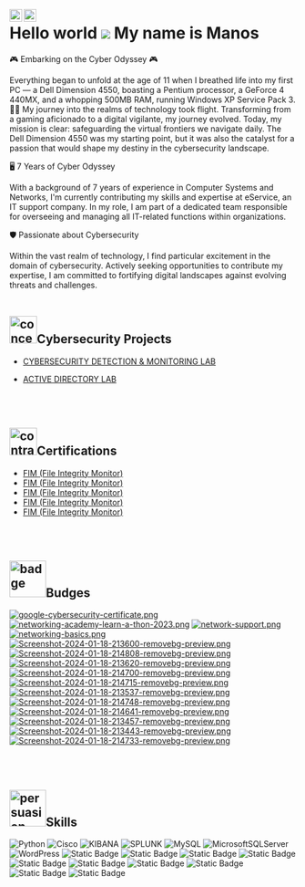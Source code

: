 [<img align="left" alt="JoshMadakor | LinkedIn" width="22px" src="https://cdn.jsdelivr.net/npm/simple-icons@v3/icons/linkedin.svg" />][linkedin]
[<img align="left" alt="JoshMadakor | Instagram" width="22px" src="https://cdn.jsdelivr.net/npm/simple-icons@v3/icons/instagram.svg" />][instagram]

[instagram]: https://www.instagram.com/manolis.atsas
[linkedin]: https://linkedin.com/in/manolis-atsas

Hello world ![](https://user-images.githubusercontent.com/18350557/176309783-0785949b-9127-417c-8b55-ab5a4333674e.gif)
My name is Manos
===============================================================================================================================

🎮 Embarking on the Cyber Odyssey 🎮

Everything began to unfold at the age of 11 when I breathed life into my first PC — a Dell Dimension 4550, boasting a Pentium processor, a GeForce 4 440MX, and a whopping 500MB RAM, running Windows XP Service Pack 3. 🚀🚀 My journey into the realms of technology took flight.
Transforming from a gaming aficionado to a digital vigilante, my journey evolved. Today, my mission is clear: safeguarding the virtual frontiers we navigate daily. The Dell Dimension 4550 was my starting point, but it was also the catalyst for a passion that would shape my destiny in the cybersecurity landscape.

🖥️ 7 Years of Cyber Odyssey

With a background of 7 years of experience in Computer Systems and Networks, I'm currently contributing my skills and expertise at eService, an IT support company. In my role, I am part of a dedicated team responsible for overseeing and managing all IT-related functions within organizations.

🛡️ Passionate about Cybersecurity

Within the vast realm of technology, I find particular excitement in the domain of cybersecurity. Actively seeking opportunities to contribute my expertise, I am committed to fortifying digital landscapes against evolving threats and challenges.
<br/>
<br/>

<h2><img width="48" height="48" src="https://img.icons8.com/color/48/concept.png" alt="concept"/>Cybersecurity Projects</h2>

  - [CYBERSECURITY DETECTION & MONITORING LAB](https://github.com/ManolisCraftedTech/LabProject)
  
  - [ACTIVE DIRECTORY LAB](https://github.com/ManolisCraftedTech/LabProject)

<br/>
<br/>

<h2><img width="48" height="48" src="https://img.icons8.com/fluency/48/contract.png" alt="contract"/>Certifications</h2>
 
 - [FIM (File Integrity Monitor)](https://github.com/joshmadakor1/PowerShell-Integrity-FIM)
  - [FIM (File Integrity Monitor)](https://github.com/joshmadakor1/PowerShell-Integrity-FIM)
  - [FIM (File Integrity Monitor)](https://github.com/joshmadakor1/PowerShell-Integrity-FIM)
  - [FIM (File Integrity Monitor)](https://github.com/joshmadakor1/PowerShell-Integrity-FIM)
  - [FIM (File Integrity Monitor)](https://github.com/joshmadakor1/PowerShell-Integrity-FIM)

<br/>
<br/>

<h2><img width="64" height="64" src="https://img.icons8.com/arcade/64/badge.png" alt="badge"/>Budges</h2>

[![google-cybersecurity-certificate.png](https://i.postimg.cc/rFT2D51D/google-cybersecurity-certificate.png)](https://www.credly.com/badges/10adc208-de13-4b5d-88f4-a3c0f5053d58)
[![networking-academy-learn-a-thon-2023.png](https://i.postimg.cc/vBmdZyf3/networking-academy-learn-a-thon-2023.png)](https://www.credly.com/badges/4ce417c4-b98e-4f8c-a221-aa2c50e62f6d)
[![network-support.png](https://i.postimg.cc/QN5Xz8Nr/network-support.png)](https://www.credly.com/badges/24c286c0-f8cd-442f-accb-cd52ed628d8f)
[![networking-basics.png](https://i.postimg.cc/xTKWvqfc/networking-basics.png)](https://www.credly.com/badges/df72e907-2932-48e2-bf14-79944f2cb961)
[![Screenshot-2024-01-18-213600-removebg-preview.png](https://i.postimg.cc/fLRmHKgq/Screenshot-2024-01-18-213600-removebg-preview.png)](https://tryhackme.com/manolis25/badges/terminaled)
[![Screenshot-2024-01-18-214808-removebg-preview.png](https://i.postimg.cc/rmXB6frj/Screenshot-2024-01-18-214808-removebg-preview.png)](https://tryhackme.com/manolis25/badges/wireshark)
[![Screenshot-2024-01-18-213620-removebg-preview.png](https://i.postimg.cc/VvRv0rwy/Screenshot-2024-01-18-213620-removebg-preview.png)](https://tryhackme.com/manolis25/badges/metasploitable)
[![Screenshot-2024-01-18-214700-removebg-preview.png](https://i.postimg.cc/NMZS8pgm/Screenshot-2024-01-18-214700-removebg-preview.png)](https://tryhackme.com/manolis25/badges/owasp-10)
[![Screenshot-2024-01-18-214715-removebg-preview.png](https://i.postimg.cc/YCwkBqBY/Screenshot-2024-01-18-214715-removebg-preview.png)](https://tryhackme.com/manolis25/badges/phishing)
[![Screenshot-2024-01-18-213537-removebg-preview.png](https://i.postimg.cc/gkycJ6DN/Screenshot-2024-01-18-213537-removebg-preview.png)](https://tryhackme.com/manolis25/badges/world-wide-web)
[![Screenshot-2024-01-18-214748-removebg-preview.png](https://i.postimg.cc/BbK6NY20/Screenshot-2024-01-18-214748-removebg-preview.png)](https://tryhackme.com/manolis25/badges/web-fund)
[![Screenshot-2024-01-18-214641-removebg-preview.png](https://i.postimg.cc/SQfxrv2m/Screenshot-2024-01-18-214641-removebg-preview.png)](https://tryhackme.com/manolis25/badges/network-fundamentals)
[![Screenshot-2024-01-18-213457-removebg-preview.png](https://i.postimg.cc/mZPGcpYd/Screenshot-2024-01-18-213457-removebg-preview.png)](https://tryhackme.com/manolis25/badges/hash-cracker)
[![Screenshot-2024-01-18-213443-removebg-preview.png](https://i.postimg.cc/FRgk0sX4/Screenshot-2024-01-18-213443-removebg-preview.png)](https://tryhackme.com/manolis25/badges/blue)
[![Screenshot-2024-01-18-214733-removebg-preview.png](https://i.postimg.cc/3xvRgJ2c/Screenshot-2024-01-18-214733-removebg-preview.png)](https://tryhackme.com/manolis25/badges/30-day-streak)

<br/>
<br/>

<h2><img width="64" height="64" src="https://img.icons8.com/arcade/64/persuasion-skills.png" alt="persuasion-skills"/>Skills</h2>

![Python](https://img.shields.io/badge/python-3670A0?style=for-the-badge&logo=python&logoColor=ffdd54)  ![Cisco](https://img.shields.io/badge/cisco-%23049fd9.svg?style=for-the-badge&logo=cisco&logoColor=black) ![KIBANA](https://img.shields.io/badge/kibana-005571.svg?style=for-the-badge&logo=kibana&logoColor=white&color=%23005571) ![SPLUNK](https://img.shields.io/badge/splunk-000000.svg?style=for-the-badge&logo=splunk&color=%23000000) ![MySQL](https://img.shields.io/badge/mysql-%2300000f.svg?style=for-the-badge&logo=mysql&logoColor=white) ![MicrosoftSQLServer](https://img.shields.io/badge/Microsoft%20SQL%20Server-CC2927?style=for-the-badge&logo=microsoft%20sql%20server&logoColor=white) ![WordPress](https://img.shields.io/badge/WordPress-%23117AC9.svg?style=for-the-badge&logo=WordPress&logoColor=white) 
![Static Badge](https://img.shields.io/badge/windows-defender-blue)
![Static Badge](https://img.shields.io/badge/linux--orange)
![Static Badge](https://img.shields.io/badge/TCP%2FIP%20--green)
![Static Badge](https://img.shields.io/badge/HTTP%2FS%20--green)
![Static Badge](https://img.shields.io/badge/Pf-sense-blue)
![Static Badge](https://img.shields.io/badge/Active-Directory-blue)
![Static Badge](https://img.shields.io/badge/Vms--blue)
![Static Badge](https://img.shields.io/badge/Windows-Firewall-blue)
![Static Badge](https://img.shields.io/badge/kali-linux-red)
![Static Badge](https://img.shields.io/badge/Wireshark--blue)


